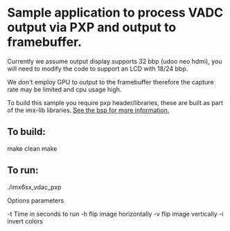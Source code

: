 # Sample application to process VADC output via PXP and output to framebuffer.

Currently we assume output display supports 32 bbp (udoo neo hdmi), you will 
need to modify the code to support an LCD with 18/24 bbp. 

We don't employ GPU to output to the framebuffer therefore the capture rate 
may be limited and cpu usage high.

To build this sample you require pxp header/libraries, these are built as part 
of the imx-lib libraries. [See the bsp for more information.](http://git.freescale.com/git/cgit.cgi/imx/meta-fsl-bsp-release.git/tree/imx/meta-bsp/recipes-bsp/imx-lib?h=fido_3.14.52_1.1.0_ga)

## To build:

make clean
make

## To run:

./imx6sx_vdac_pxp

Options parameters

\-t Time in seconds to run
\-h flip image horizontally
\-v flip image vertically
\-i invert colors

